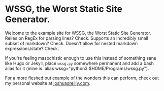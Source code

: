 # WSSG, the Worst Static Site Generator.

Welcome to the example site for WSSG, the Worst Static Site Generator.
Relies on RegEx for parsing lines?
Check.
Supports an incredibly small subset of markdown?
Check.
Doesn't allow for nested markdown expressions/state?
Check.

If you're feeling masochistic enough to use this instead of something sane like Hugo or Jekyll, place `wssg.py` somewhere permanent and add a bash alias for it (mine is `alias wssg="python3 $HOME/Programs/wssg.py").

For a more fleshed out example of the wonders this can perform, check out my personal website at [joshuaoreilly.com](joshuaoreilly.com).
